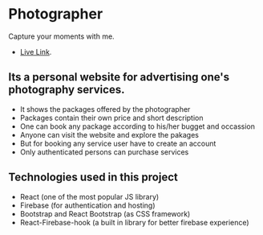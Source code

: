 # Photographer

Capture your moments with me.

- [Live Link](https://github.com/facebook/create-react-app).

## Its a personal website for advertising one's photography services.

- It shows the packages offered by the photographer
- Packages contain their own price and short description
- One can book any package according to his/her bugget and occassion
- Anyone can visit the website and explore the pakages
- But for booking any service user have to create an account
- Only authenticated persons can purchase services

## Technologies used in this project

- React (one of the most popular JS library)
- Firebase (for authentication and hosting)
- Bootstrap and React Bootstrap (as CSS framework)
- React-Firebase-hook (a built in library for better firebase experience)
